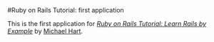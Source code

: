 #Ruby on Rails Tutorial: first application

This is the first application for [*Ruby on Rails Tutorial: Learn Rails by Example*](http://railstutorial.org/) by [Michael Hart](http://michaelhartl.com/).
